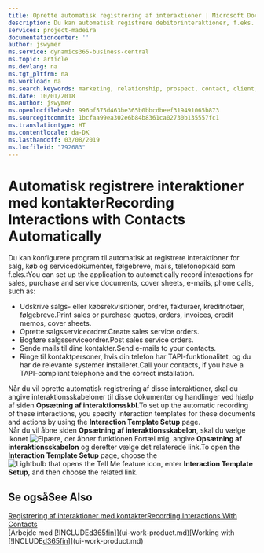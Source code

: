 ```yaml
---
title: Oprette automatisk registrering af interaktioner | Microsoft Docs
description: Du kan automatisk registrere debitorinteraktioner, f.eks. for salgs-, købs- og servicedokumenter eller telefonopkald.
services: project-madeira
documentationcenter: ''
author: jswymer
ms.service: dynamics365-business-central
ms.topic: article
ms.devlang: na
ms.tgt_pltfrm: na
ms.workload: na
ms.search.keywords: marketing, relationship, prospect, contact, client, customer
ms.date: 10/01/2018
ms.author: jswymer
ms.openlocfilehash: 996bf575d463be365b0bbcdbeef319491065b873
ms.sourcegitcommit: 1bcfaa99ea302e6b84b8361ca02730b135557fc1
ms.translationtype: HT
ms.contentlocale: da-DK
ms.lasthandoff: 03/08/2019
ms.locfileid: "792683"
---
```

# <a name="recording-interactions-with-contacts-automatically"></a><span data-ttu-id="ac34f-103">Automatisk registrere interaktioner med kontakter</span><span class="sxs-lookup"><span data-stu-id="ac34f-103">Recording Interactions with Contacts Automatically</span></span>
<span data-ttu-id="ac34f-104">Du kan konfigurere program til automatisk at registrere interaktioner for salg, køb og servicedokumenter, følgebreve, mails, telefonopkald som f.eks.:</span><span class="sxs-lookup"><span data-stu-id="ac34f-104">You can set up the application to automatically record interactions for sales, purchase and service documents, cover sheets, e-mails, phone calls, such as:</span></span>

* <span data-ttu-id="ac34f-105">Udskrive salgs- eller købsrekvisitioner, ordrer, fakturaer, kreditnotaer, følgebreve.</span><span class="sxs-lookup"><span data-stu-id="ac34f-105">Print sales or purchase quotes, orders, invoices, credit memos, cover sheets.</span></span>
* <span data-ttu-id="ac34f-106">Oprette salgsserviceordrer.</span><span class="sxs-lookup"><span data-stu-id="ac34f-106">Create sales service orders.</span></span>
* <span data-ttu-id="ac34f-107">Bogføre salgsserviceordrer.</span><span class="sxs-lookup"><span data-stu-id="ac34f-107">Post sales service orders.</span></span>
* <span data-ttu-id="ac34f-108">Sende mails til dine kontakter.</span><span class="sxs-lookup"><span data-stu-id="ac34f-108">Send e-mails to your contacts.</span></span>
* <span data-ttu-id="ac34f-109">Ringe til kontaktpersoner, hvis din telefon har TAPI-funktionalitet, og du har de relevante systemer installeret.</span><span class="sxs-lookup"><span data-stu-id="ac34f-109">Call your contacts, if you have a TAPI-compliant telephone and the correct installation.</span></span>

<span data-ttu-id="ac34f-110">Når du vil oprette automatisk registrering af disse interaktioner, skal du angive interaktionsskabeloner til disse dokumenter og handlinger ved hjælp af siden **Opsætning af interaktionsskbl**.</span><span class="sxs-lookup"><span data-stu-id="ac34f-110">To set up the automatic recording of these interactions, you specify interaction templates for these documents and actions by using the **Interaction Template Setup** page.</span></span>  
<span data-ttu-id="ac34f-111">Når du vil åbne siden **Opsætning af interaktionsskabelon**, skal du vælge ikonet ![Elpære, der åbner funktionen Fortæl mig](media/ui-search/search_small.png "Fortæl mig, hvad du vil foretage dig"), angive **Opsætning af interaktionsskabelon** og derefter vælge det relaterede link.</span><span class="sxs-lookup"><span data-stu-id="ac34f-111">To open the **Interaction Template Setup** page, choose the ![Lightbulb that opens the Tell Me feature](media/ui-search/search_small.png "Tell me what you want to do") icon, enter **Interaction Template Setup**, and then choose the related link.</span></span>

## <a name="see-also"></a><span data-ttu-id="ac34f-112">Se også</span><span class="sxs-lookup"><span data-stu-id="ac34f-112">See Also</span></span>
[<span data-ttu-id="ac34f-113">Registrering af interaktioner med kontakter</span><span class="sxs-lookup"><span data-stu-id="ac34f-113">Recording Interactions With Contacts</span></span>](marketing-interactions.md)  
<span data-ttu-id="ac34f-114">[Arbejde med [!INCLUDE[d365fin](includes/d365fin_md.md)]](ui-work-product.md)</span><span class="sxs-lookup"><span data-stu-id="ac34f-114">[Working with [!INCLUDE[d365fin](includes/d365fin_md.md)]](ui-work-product.md)</span></span>  

